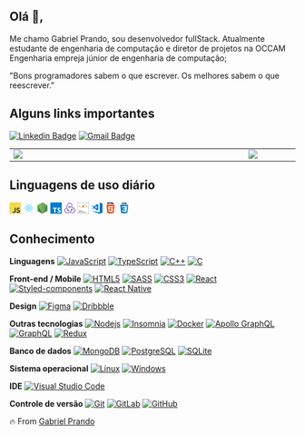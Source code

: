 ## Olá 👋, 
Me chamo Gabriel Prando, sou desenvolvedor fullStack. Atualmente estudante de engenharia de computação e diretor de projetos na OCCAM Engenharia empreja júnior de engenharia de computação; 

"Bons programadores sabem o que escrever. Os melhores sabem o que reescrever."   


## Alguns links importantes
[![Linkedin Badge](https://img.shields.io/badge/-Gabriel_Prando-blue?style=flat-square&logo=Linkedin&logoColor=white&link=https://https://www.linkedin.com/in/gabriel-prando-85201b198/)](https://www.linkedin.com/in/gabriel-prando-85201b198/)
[![Gmail Badge](https://img.shields.io/badge/-gprando55@gmail.com-c14438?style=flat-square&logo=Gmail&logoColor=white&link=mailto:gprando55@gmail.com)](mailto:gprando55@gmail.com)


<center>
<table>
  <tr>
      <td><img width="400px" align="left" src="https://github-readme-stats.vercel.app/api/top-langs/?username=gprando&hide=html&layout=compact" /></td>
      <td><img width="495px" align="left" src="https://github-readme-stats.vercel.app/api?username=gprando&theme=default" /></td>
  </tr>   
</table>
</center>


## Linguagens de uso diário

<code><img height="20" src="https://raw.githubusercontent.com/github/explore/80688e429a7d4ef2fca1e82350fe8e3517d3494d/topics/javascript/javascript.png"></code>
<code><img height="20" src="https://raw.githubusercontent.com/github/explore/80688e429a7d4ef2fca1e82350fe8e3517d3494d/topics/react/react.png"></code>
<code><img height="20" src="https://raw.githubusercontent.com/github/explore/80688e429a7d4ef2fca1e82350fe8e3517d3494d/topics/nodejs/nodejs.png"></code>
<code><img height="20" src="https://raw.githubusercontent.com/github/explore/80688e429a7d4ef2fca1e82350fe8e3517d3494d/topics/typescript/typescript.png"></code>
<code><img height="20" src="https://raw.githubusercontent.com/github/explore/80688e429a7d4ef2fca1e82350fe8e3517d3494d/topics/redux/redux.png"></code>
<code><img height="20" src="https://raw.githubusercontent.com/github/explore/80688e429a7d4ef2fca1e82350fe8e3517d3494d/topics/styled-components/styled-components.png"></code>
<code><img height="20" src="https://raw.githubusercontent.com/github/explore/80688e429a7d4ef2fca1e82350fe8e3517d3494d/topics/visual-studio-code/visual-studio-code.png"></code>
<code><img height="20" src="https://raw.githubusercontent.com/github/explore/80688e429a7d4ef2fca1e82350fe8e3517d3494d/topics/html/html.png"></code>
<code><img height="20" src="https://raw.githubusercontent.com/github/explore/80688e429a7d4ef2fca1e82350fe8e3517d3494d/topics/css/css.png"></code>


## Conhecimento 

**Linguagens**
[![JavaScript](https://img.shields.io/badge/-JavaScript-black?style=flat-square&logo=javascript&link=https://github.com/gprando/)](https://github.com/gprando/)
[![TypeScript](https://img.shields.io/badge/-TypeScript-007ACC?style=flat-square&logo=typescript&link=https://github.com/gprando/)](https://github.com/gprando/)
[![C++](https://img.shields.io/badge/-C++-00599C?style=flat-square&logo=c++&link=https://github.com/gprando/)](https://github.com/gprando/)
[![C](https://img.shields.io/badge/-A8B9CC?style=flat-square&logo=c&logoColor=white&link=https://github.com/gprando/)](https://github.com/gprando/)


**Front-end / Mobile**
[![HTML5](https://img.shields.io/badge/-HTML5-E34F26?style=flat-square&logo=html5&logoColor=white&link=https://github.com/gprando/)](https://github.com/gprando/)
[![SASS](https://img.shields.io/badge/-SASS-ed9ac2?style=flat-square&logo=sass)](https://github.com/gprando/)
[![CSS3](https://img.shields.io/badge/-CSS3-1572B6?style=flat-square&logo=css3&link=https://github.com/gprando/)](https://github.com/gprando/)
[![React](https://img.shields.io/badge/-React-black?style=flat-square&logo=react&link=https://github.com/gprando/)](https://github.com/gprando/)
[![Styled-components](https://img.shields.io/badge/-Styled%20Components-pink?style=flat-square&logo=styled-components)](https://github.com/gprando/)
[![React Native](https://img.shields.io/badge/-ReactNative-black?style=flat-square&logo=react)](https://github.com/gprando/)

**Design**
[![Figma](https://img.shields.io/badge/-Figma-ffbaba?style=flat-square&logo=figma)](https://github.com/gprando/)
[![Dribbble](https://img.shields.io/badge/-Dribbble-d3a0c2?style=flat-square&logo=Dribbble&link=https://github.com/gprando/)](https://github.com/gprando/)

**Outras tecnologias**
[![Nodejs](https://img.shields.io/badge/-Nodejs-black?style=flat-square&logo=Node.js&link=https://github.com/gprando/)](https://github.com/gprando/)
[![Insomnia](https://img.shields.io/badge/-Insomnia-5849BE?style=flat-square&logo=Insomnia&link=https://github.com/gprando/)](https://github.com/gprando/)
[![Docker](https://img.shields.io/badge/-Docker-black?style=flat-square&logo=docker&link=https://github.com/gprando/)](https://github.com/gprando/)
[![Apollo GraphQL](https://img.shields.io/badge/-Apollo%20GraphQL-311C87?style=flat-square&logo=apollo-graphql&link=https://github.com/gprando/)](https://github.com/gprando/)
[![GraphQL](https://img.shields.io/badge/-GraphQL-E10098?style=flat-square&logo=graphql&link=https://github.com/gprando/)](https://github.com/gprando/)
[![Redux](https://img.shields.io/badge/-Redux-764ABC?style=flat-square&logo=redux&link=https://github.com/gprando/)](https://github.com/gprando/)

**Banco de dados**
[![MongoDB](https://img.shields.io/badge/-MongoDB-black?style=flat-square&logo=mongodb&link=https://github.com/gprando/)](https://github.com/gprando/)
[![PostgreSQL](https://img.shields.io/badge/-PostgreSQL-336791?style=flat-square&logo=postgresql&link=https://github.com/gprando/)](https://github.com/gprando/)
[![SQLite](https://img.shields.io/badge/-SQLite-003B57?style=flat-square&logo=sqlite&link=https://github.com/gprando/)](https://github.com/gprando/)


**Sistema operacional**
[![Linux](https://img.shields.io/badge/-Linux-333333?style=flat-square&logo=Linux&link=https://github.com/gprando/)](https://github.com/gprando/)
[![Windows](https://img.shields.io/badge/-Windows-0078D6?style=flat-square&logo=Windows&link=https://github.com/gprando/)](https://github.com/gprando/)

**IDE**
[![Visual Studio Code](https://img.shields.io/badge/-Visual%20Studio%20Code-007ACC?style=flat-square&logo=VisualStudioCode&link=https://github.com/gprando/)](https://github.com/gprando/)

**Controle de versão**
[![Git](https://img.shields.io/badge/-Git-black?style=flat-square&logo=git&link=https://github.com/gprando/)](https://github.com/gprando/)
[![GitLab](https://img.shields.io/badge/-GitLab-FCA121?style=flat-square&logo=gitlab&link=https://github.com/gprando/)](https://github.com/gprando/)
[![GitHub](https://img.shields.io/badge/-GitHub-181717?style=flat-square&logo=github&link=https://github.com/gprando/)](https://github.com/gprando/)

🔥 From [Gabriel Prando](https://github.com/gprando)
